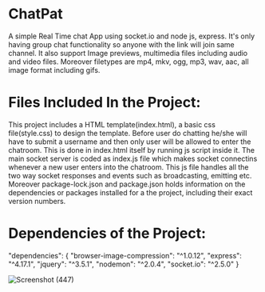 # ChatPat
A simple Real Time chat App using socket.io and node js, express. It's only having group chat functionality so anyone with the link will join same channel. It also support Image previews, multimedia files including audio and video files. Moreover filetypes are mp4, mkv, ogg, mp3, wav, aac, all image format including gifs.

# Files Included In the Project:
This project includes a HTML template(index.html), a basic css file(style.css) to design the template. Before user do chatting he/she will have to submit a username
and then only user will be allowed to enter the chatroom. This is done in index.html itself by running js script inside it.
The main socket server is coded as index.js file which makes socket connectins whenever a new user enters into the chatroom. This js file handles all the two way
socket responses and events such as broadcasting, emitting etc.
Moreover package-lock.json and package.json holds information on the dependencies or packages installed for a the project, including their exact version numbers.

# Dependencies of the Project:
"dependencies": {
    "browser-image-compression": "^1.0.12",
    "express": "^4.17.1",
    "jquery": "^3.5.1",
    "nodemon": "^2.0.4",
    "socket.io": "^2.5.0"
  }


![Screenshot (447)](https://github.com/ydvhemant0506/Chat_Messanger/assets/113281222/b585522d-ec3f-4558-9b5f-5afbbbc21f9f)


  
